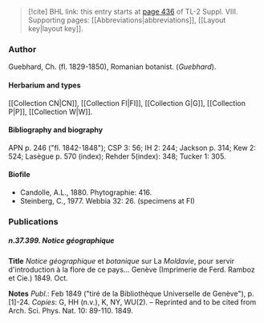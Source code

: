 > [!cite] BHL link: this entry starts at [page 436](https://www.biodiversitylibrary.org/item/103832#page/448/mode/1up) of TL-2 Suppl. VIII.
> Supporting pages: [[Abbreviations|abbreviations]], [[Layout key|layout key]].

### Author

Guebhard, Ch. (fl. 1829-1850), Romanian botanist. (*Guebhard*).

#### Herbarium and types

[[Collection CN|CN]], [[Collection FI|FI]], [[Collection G|G]], [[Collection P|P]], [[Collection W|W]].

#### Bibliography and biography

APN p. 246 ("fl. 1842-1848"); CSP 3: 56; IH 2: 244; Jackson p. 314; Kew 2: 524; Lasègue p. 570 (index); Rehder 5(index): 348; Tucker 1: 305.

#### Biofile

- Candolle, A.L., 1880. Phytographie: 416.
- Steinberg, C., 1977. Webbia 32: 26. (specimens at FI)

### Publications

##### n.37.399. Notice géographique

**Title**
*Notice géographique* et *botanique* sur La *Moldavie*, pour servir d'introduction à la flore de ce pays... Genève (Imprimerie de Ferd. Ramboz et Cie.) 1849. Oct.

**Notes**
*Publ*.: Feb 1849 ("tiré de la Bibliothèque Universelle de Genève"), p. \[1\]-24. *Copies*: G, HH (n.v.), K, NY, WU(2). – Reprinted and to be cited from Arch. Sci. Phys. Nat. 10: 89-110. 1849.

